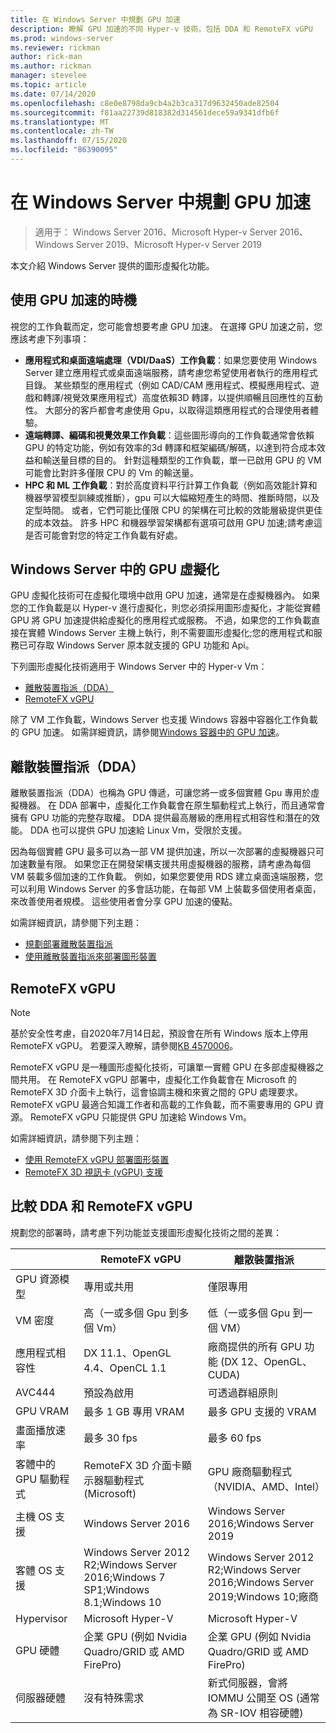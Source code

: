 ```yaml
---
title: 在 Windows Server 中規劃 GPU 加速
description: 瞭解 GPU 加速的不同 Hyper-v 技術，包括 DDA 和 RemoteFX vGPU
ms.prod: windows-server
ms.reviewer: rickman
author: rick-man
ms.author: rickman
manager: stevelee
ms.topic: article
ms.date: 07/14/2020
ms.openlocfilehash: c8e0e8798da9cb4a2b3ca317d9632450ade82504
ms.sourcegitcommit: f81aa22739d818382d314561dece59a9341dfb6f
ms.translationtype: MT
ms.contentlocale: zh-TW
ms.lasthandoff: 07/15/2020
ms.locfileid: "86390095"
---
```

# <a name="plan-for-gpu-acceleration-in-windows-server"></a>在 Windows Server 中規劃 GPU 加速

> 適用于： Windows Server 2016、Microsoft Hyper-v Server 2016、Windows Server 2019、Microsoft Hyper-v Server 2019

本文介紹 Windows Server 提供的圖形虛擬化功能。

## <a name="when-to-use-gpu-acceleration"></a>使用 GPU 加速的時機

視您的工作負載而定，您可能會想要考慮 GPU 加速。 在選擇 GPU 加速之前，您應該考慮下列事項：

- **應用程式和桌面遠端處理（VDI/DaaS）工作負載**：如果您要使用 Windows Server 建立應用程式或桌面遠端服務，請考慮您希望使用者執行的應用程式目錄。 某些類型的應用程式（例如 CAD/CAM 應用程式、模擬應用程式、遊戲和轉譯/視覺效果應用程式）高度依賴3D 轉譯，以提供順暢且回應性的互動性。 大部分的客戶都會考慮使用 Gpu，以取得這類應用程式的合理使用者體驗。
- **遠端轉譯、編碼和視覺效果工作負載**：這些圖形導向的工作負載通常會依賴 GPU 的特定功能，例如有效率的3d 轉譯和框架編碼/解碼，以達到符合成本效益和輸送量目標的目的。 針對這種類型的工作負載，單一已啟用 GPU 的 VM 可能會比對許多僅限 CPU 的 Vm 的輸送量。
- **HPC 和 ML 工作負載**：對於高度資料平行計算工作負載（例如高效能計算和機器學習模型訓練或推斷），gpu 可以大幅縮短產生的時間、推斷時間，以及定型時間。 或者，它們可能比僅限 CPU 的架構在可比較的效能層級提供更佳的成本效益。 許多 HPC 和機器學習架構都有選項可啟用 GPU 加速;請考慮這是否可能會對您的特定工作負載有好處。

## <a name="gpu-virtualization-in-windows-server"></a>Windows Server 中的 GPU 虛擬化

GPU 虛擬化技術可在虛擬化環境中啟用 GPU 加速，通常是在虛擬機器內。 如果您的工作負載是以 Hyper-v 進行虛擬化，則您必須採用圖形虛擬化，才能從實體 GPU 將 GPU 加速提供給虛擬化的應用程式或服務。 不過，如果您的工作負載直接在實體 Windows Server 主機上執行，則不需要圖形虛擬化;您的應用程式和服務已可存取 Windows Server 原本就支援的 GPU 功能和 Api。

下列圖形虛擬化技術適用于 Windows Server 中的 Hyper-v Vm：

- [離散裝置指派（DDA）](#discrete-device-assignment-dda)
- [RemoteFX vGPU](#remotefx-vgpu)

除了 VM 工作負載，Windows Server 也支援 Windows 容器中容器化工作負載的 GPU 加速。 如需詳細資訊，請參閱[Windows 容器中的 GPU 加速](https://docs.microsoft.com/virtualization/windowscontainers/deploy-containers/gpu-acceleration)。

## <a name="discrete-device-assignment-dda"></a>離散裝置指派（DDA）

離散裝置指派（DDA）也稱為 GPU 傳遞，可讓您將一或多個實體 Gpu 專用於虛擬機器。 在 DDA 部署中，虛擬化工作負載會在原生驅動程式上執行，而且通常會擁有 GPU 功能的完整存取權。 DDA 提供最高層級的應用程式相容性和潛在的效能。 DDA 也可以提供 GPU 加速給 Linux Vm，受限於支援。

因為每個實體 GPU 最多可以為一部 VM 提供加速，所以一次部署的虛擬機器只可加速數量有限。 如果您正在開發架構支援共用虛擬機器的服務，請考慮為每個 VM 裝載多個加速的工作負載。 例如，如果您要使用 RDS 建立桌面遠端服務，您可以利用 Windows Server 的多會話功能，在每部 VM 上裝載多個使用者桌面，來改善使用者規模。 這些使用者會分享 GPU 加速的優點。

如需詳細資訊，請參閱下列主題：

- [規劃部署離散裝置指派](plan-for-deploying-devices-using-discrete-device-assignment.md)
- [使用離散裝置指派來部署圖形裝置](../deploy/Deploying-graphics-devices-using-dda.md)

## <a name="remotefx-vgpu"></a>RemoteFX vGPU

> [!NOTE]
> 基於安全性考慮，自2020年7月14日起，預設會在所有 Windows 版本上停用 RemoteFX vGPU。 若要深入瞭解，請參閱[KB 4570006](https://support.microsoft.com/help/4570006)。

RemoteFX vGPU 是一種圖形虛擬化技術，可讓單一實體 GPU 在多部虛擬機器之間共用。 在 RemoteFX vGPU 部署中，虛擬化工作負載會在 Microsoft 的 RemoteFX 3D 介面卡上執行，這會協調主機和來賓之間的 GPU 處理要求。 RemoteFX vGPU 最適合知識工作者和高載的工作負載，而不需要專用的 GPU 資源。 RemoteFX vGPU 只能提供 GPU 加速給 Windows Vm。

如需詳細資訊，請參閱下列主題：

- [使用 RemoteFX vGPU 部署圖形裝置](../deploy/deploy-graphics-devices-using-remotefx-vgpu.md)
- [RemoteFX 3D 視訊卡 (vGPU) 支援](../../../remote/remote-desktop-services/rds-supported-config.md#remotefx-3d-video-adapter-vgpu-support)

## <a name="comparing-dda-and-remotefx-vgpu"></a>比較 DDA 和 RemoteFX vGPU

規劃您的部署時，請考慮下列功能並支援圖形虛擬化技術之間的差異：

|                       | RemoteFX vGPU                                                                       | 離散裝置指派                                                          |
|-----------------------|-------------------------------------------------------------------------------------|-------------------------------------------------------------------------------------|
| GPU 資源模型    | 專用或共用                                                                 | 僅限專用                                                                      |
| VM 密度            | 高（一或多個 Gpu 到多個 Vm）                                                 | 低（一或多個 Gpu 到一個 VM）                                                    |
| 應用程式相容性     | DX 11.1、OpenGL 4.4、OpenCL 1.1                                                     | 廠商提供的所有 GPU 功能 (DX 12、OpenGL、CUDA)                       |
| AVC444                | 預設為啟用                                                                  | 可透過群組原則                                                      |
| GPU VRAM              | 最多 1 GB 專用 VRAM                                                           | 最多 GPU 支援的 VRAM                                                     |
| 畫面播放速率            | 最多 30 fps                                                                         | 最多 60 fps                                                                         |
| 客體中的 GPU 驅動程式   | RemoteFX 3D 介面卡顯示器驅動程式 (Microsoft)                                      | GPU 廠商驅動程式（NVIDIA、AMD、Intel）                                              |
| 主機 OS 支援       | Windows Server 2016                                                                 | Windows Server 2016;Windows Server 2019                                            |
| 客體 OS 支援      | Windows Server 2012 R2;Windows Server 2016;Windows 7 SP1;Windows 8.1;Windows 10 | Windows Server 2012 R2;Windows Server 2016;Windows Server 2019;Windows 10;廠商 |
| Hypervisor            | Microsoft Hyper-V                                                                   | Microsoft Hyper-V                                                                   |
| GPU 硬體          | 企業 GPU (例如 Nvidia Quadro/GRID 或 AMD FirePro)                         | 企業 GPU (例如 Nvidia Quadro/GRID 或 AMD FirePro)                         |
| 伺服器硬體       | 沒有特殊需求                                                             | 新式伺服器，會將 IOMMU 公開至 OS (通常為 SR-IOV 相容硬體)              |
